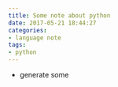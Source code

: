 ```yaml
---
title: Some note about python
date: 2017-05-21 18:44:27
categories:
- language note
tags:
- python
---
```


* generate some 
